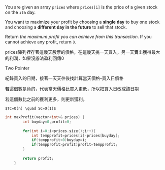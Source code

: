 You are given an array `prices` where `prices[i]` is the price of a given stock on the `ith` day.

You want to maximize your profit by choosing a **single day** to buy one stock and choosing a **different day in the future** to sell that stock.

Return _the maximum profit you can achieve from this transaction_. If you cannot achieve any profit, return `0`.

prices陣列裡存著這幾天股票的價格，在這幾天挑一天買入，另一天賣出獲得最大的利潤，如果沒辦法盈利回傳0

Two Pointer

紀錄買入的日期，接著一天天往後找計算當天價格-買入日價格

若這個數是負的，代表當天價格比買入更低，所以把買入日改成該日期

若這個數比之前的獲利更多，則更新獲利。

	$TC=O(n) \quad SC=O(1)$
```cpp
int maxProfit(vector<int>& prices) {
        int buyday=0,profit=0;
        
        for(int i=0;i<prices.size();i++){
            int tempprofit=prices[i]-prices[buyday];
            if(tempprofit<0)buyday=i;
            if(tempprofit>profit)profit=tempprofit;
        }
        
        return profit;
    }
```